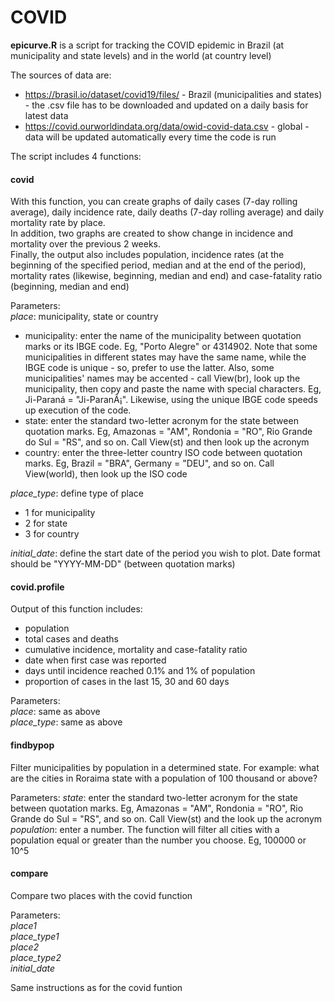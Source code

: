 # COVID

**epicurve.R** is a script for tracking the COVID epidemic in Brazil (at municipality and state levels) and in the world (at country level)

The sources of data are:
- https://brasil.io/dataset/covid19/files/ - Brazil (municipalities and states) - the .csv file has to be downloaded and updated on a daily basis for latest data
- https://covid.ourworldindata.org/data/owid-covid-data.csv - global - data will be updated automatically every time the code is run

The script includes 4 functions:

#### covid
With this function, you can create graphs of daily cases (7-day rolling average), daily incidence rate, daily deaths (7-day rolling average) and daily mortality rate by place.  
In addition, two graphs are created to show change in incidence and mortality over the previous 2 weeks.  
Finally, the output also includes population, incidence rates (at the beginning of the specified period, median and at the end of the period), mortality rates (likewise, beginning, median and end) and case-fatality ratio (beginning, median and end)

Parameters:  
*place*: municipality, state or country  
  * municipality: enter the name of the municipality between quotation marks or its IBGE code. Eg, "Porto Alegre" or 4314902. Note that some municipalities in different states may have the same name, while the IBGE code is unique - so, prefer to use the latter. Also, some municipalities' names may be accented - call View(br), look up the municipality, then copy and paste the name with special characters. Eg, Ji-Paraná = "Ji-ParanÃ¡". Likewise, using the unique IBGE code speeds up execution of the code.
  * state: enter the standard two-letter acronym for the state between quotation marks. Eg, Amazonas = "AM", Rondonia = "RO", Rio Grande do Sul = "RS", and so on. Call View(st) and then look up the acronym
  * country: enter the three-letter country ISO code between quotation marks. Eg, Brazil = "BRA", Germany = "DEU", and so on. Call View(world), then look up the ISO code

*place_type*: define type of place
* 1 for municipality
* 2 for state
* 3 for country

*initial_date*: define the start date of the period you wish to plot. Date format should be "YYYY-MM-DD" (between quotation marks)

 
#### covid.profile
Output of this function includes:
* population  
* total cases and deaths
* cumulative incidence, mortality and case-fatality ratio
* date when first case was reported
* days until incidence reached 0.1% and 1% of population
* proportion of cases in the last 15, 30 and 60 days

Parameters:  
*place*: same as above  
*place_type*: same as above  

#### findbypop
Filter municipalities by population in a determined state.
For example: what are the cities in Roraima state with a population of 100 thousand or above?

Parameters:
*state*: enter the standard two-letter acronym for the state between quotation marks. Eg, Amazonas = "AM", Rondonia = "RO", Rio Grande do Sul = "RS", and so on. Call View(st) and the look up the acronym  
*population*: enter a number. The function will filter all cities with a population equal or greater than the number you choose. Eg, 100000 or 10^5

#### compare

Compare two places with the covid function

Parameters:  
*place1*  
*place_type1*  
*place2*  
*place_type2*  
*initial_date*  

Same instructions as for the covid funtion
